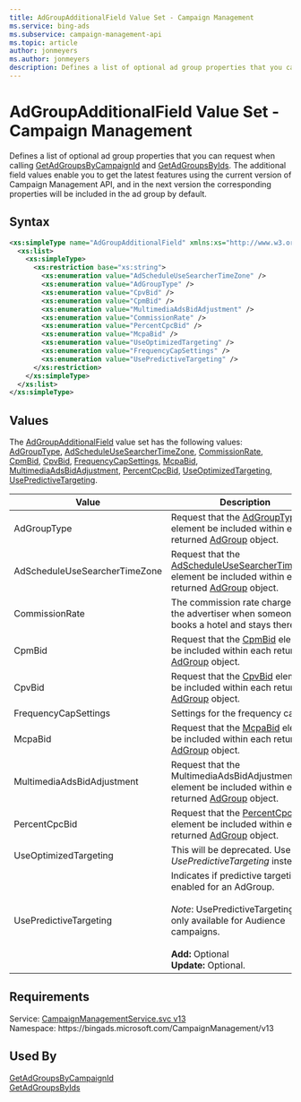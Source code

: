 ```yaml
---
title: AdGroupAdditionalField Value Set - Campaign Management
ms.service: bing-ads
ms.subservice: campaign-management-api
ms.topic: article
author: jonmeyers
ms.author: jonmeyers
description: Defines a list of optional ad group properties that you can request when calling GetAdGroupsByCampaignId and GetAdGroupsByIds.
---
```

# AdGroupAdditionalField Value Set - Campaign Management
Defines a list of optional ad group properties that you can request when calling [GetAdGroupsByCampaignId](getadgroupsbycampaignid.md) and [GetAdGroupsByIds](getadgroupsbyids.md). The additional field values enable you to get the latest features using the current version of Campaign Management API, and in the next version the corresponding properties will be included in the ad group by default. 

## Syntax
```xml
<xs:simpleType name="AdGroupAdditionalField" xmlns:xs="http://www.w3.org/2001/XMLSchema">
  <xs:list>
    <xs:simpleType>
      <xs:restriction base="xs:string">
        <xs:enumeration value="AdScheduleUseSearcherTimeZone" />
        <xs:enumeration value="AdGroupType" />
        <xs:enumeration value="CpvBid" />
        <xs:enumeration value="CpmBid" />
        <xs:enumeration value="MultimediaAdsBidAdjustment" />
        <xs:enumeration value="CommissionRate" />
        <xs:enumeration value="PercentCpcBid" />
        <xs:enumeration value="McpaBid" />
        <xs:enumeration value="UseOptimizedTargeting" />
        <xs:enumeration value="FrequencyCapSettings" />
        <xs:enumeration value="UsePredictiveTargeting" />
      </xs:restriction>
    </xs:simpleType>
  </xs:list>
</xs:simpleType>
```

## <a name="values"></a>Values

The [AdGroupAdditionalField](adgroupadditionalfield.md) value set has the following values: [AdGroupType](#adgrouptype), [AdScheduleUseSearcherTimeZone](#adscheduleusesearchertimezone), [CommissionRate](#commissionrate), [CpmBid](#cpmbid), [CpvBid](#cpvbid), [FrequencyCapSettings](#frequencycapsettings), [McpaBid](#mcpabid), [MultimediaAdsBidAdjustment](#multimediaadsbidadjustment), [PercentCpcBid](#percentcpcbid), [UseOptimizedTargeting](#useoptimizedtargeting), [UsePredictiveTargeting](#usepredictivetargeting).

|Value|Description|
|-----------|---------------|
|<a name="adgrouptype"></a>AdGroupType|Request that the [AdGroupType](adgroup.md#adgrouptype) element be included within each returned [AdGroup](adgroup.md) object.|
|<a name="adscheduleusesearchertimezone"></a>AdScheduleUseSearcherTimeZone|Request that the [AdScheduleUseSearcherTimeZone](adgroup.md#adscheduleusesearchertimezone) element be included within each returned [AdGroup](adgroup.md) object.|
|<a name="commissionrate"></a>CommissionRate|The commission rate charged to the advertiser when someone books a hotel and stays there.|
|<a name="cpmbid"></a>CpmBid|Request that the [CpmBid](adgroup.md#cpmbid) element be included within each returned [AdGroup](adgroup.md) object.|
|<a name="cpvbid"></a>CpvBid|Request that the [CpvBid](adgroup.md#cpvbid) element be included within each returned [AdGroup](adgroup.md) object.|
|<a name="frequencycapsettings"></a>FrequencyCapSettings|Settings for the frequency cap.|
|<a name="mcpabid"></a>McpaBid|Request that the [McpaBid](adgroup.md#mcpabid) element be included within each returned [AdGroup](adgroup.md) object.|
|<a name="multimediaadsbidadjustment"></a>MultimediaAdsBidAdjustment|Request that the MultimediaAdsBidAdjustment element be included within each returned [AdGroup](adgroup.md) object.|
|<a name="percentcpcbid"></a>PercentCpcBid|Request that the [PercentCpcBid](adgroup.md#percentcpcbid) element be included within each returned [AdGroup](adgroup.md) object.|
|<a name="useoptimizedtargeting"></a>UseOptimizedTargeting|This will be deprecated. Use *UsePredictiveTargeting* instead.|
|<a name="usepredictivetargeting"></a>UsePredictiveTargeting|Indicates if predictive targeting is enabled for an AdGroup.<br/><br/>*Note*: UsePredictiveTargeting is only available for Audience campaigns.<br/><br/>**Add:** Optional<br/>**Update:** Optional.|

## Requirements
Service: [CampaignManagementService.svc v13](https://campaign.api.bingads.microsoft.com/Api/Advertiser/CampaignManagement/v13/CampaignManagementService.svc)  
Namespace: https\://bingads.microsoft.com/CampaignManagement/v13  

## Used By
[GetAdGroupsByCampaignId](getadgroupsbycampaignid.md)  
[GetAdGroupsByIds](getadgroupsbyids.md)  
